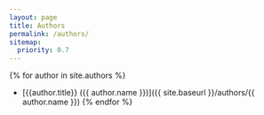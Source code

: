 ```yaml
---
layout: page
title: Authors
permalink: /authors/
sitemap:
  priority: 0.7
---
```

{% for author in site.authors %}
* [{{author.title}} ({{ author.name }})]({{ site.baseurl }}/authors/{{ author.name }})
{% endfor %}